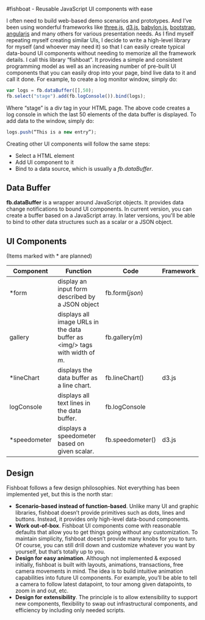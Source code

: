#fishboat - Reusable JavaScript UI components with ease

I often need to build web-based demo scenarios and prototypes. And I’ve been using wonderful frameworks like [three.js]( https://threejs.org/), [d3.js]( https://d3js.org/), [babylon.js]( https://www.babylonjs.com/), [bootstrap]( http://getbootstrap.com/), [angularjs](https://angularjs.org/) and many others for various presentation needs. As I find myself repeating myself creating similar UIs, I decide to write a high-level library for myself (and whoever may need it) so that I can easily create typical data-bound UI components without needing to memorize all the framework details. 
I call this library “fishboat”. It provides a simple and consistent programming model as well as an increasing number of pre-built UI components that you can easily drop into your page, bind live data to it and call it done. 
For example, to create a log monitor window, simply do:

 ```javascript
var logs = fb.dataBuffer([],50);          
fb.select("stage").add(fb.logConsole()).bind(logs);                   
```           

Where “stage” is a div tag in your HTML page. The above code creates a log console in which the last 50 elements of the data buffer is displayed. To add data to the window, simply do:

```javascript
logs.push(“This is a new entry”);
```

Creating other UI components will follow the same steps: 
* Select a HTML element
* Add UI component to it
* Bind to a data source, which is usually a _fb.dataBuffer_.

## Data Buffer

**fb.dataBuffer** is a wrapper around JavaScript objects. It provides data change notifications to bound UI components. In current version, you can create a buffer based on a JavaScript array. In later versions, you'll be able to bind to other data structures such as a scalar or a JSON object.

## UI Components

(Items marked with * are planned)

| Component     | Function    | Code | Framework  |
| ------------- |-------------|-----|------|
| *form | display an input form described by a JSON object | fb.form(_json_) | |
| gallery       | displays all image URLs in the data buffer as  \<img/> tags with width of _m_.       |  fb.gallery(_m_)  |  |
| *lineChart       | displays the data buffer as a line chart.       | fb.lineChart() | d3.js  |
| logConsole    | displays all text lines in the data buffer. | fb.logConsole | |
| *speedometer | displays a speedometer based on given scalar. |fb.speedometer()| d3.js |




## Design

Fishboat follows a few design philosophies. Not everything has been implemented yet, but this is the north star:

* **Scenario-based instead of function-based**. Unlike many UI and graphic libraries, fishboat doesn’t provide primitives such as dots, lines and buttons. Instead, it provides only high-level data-bound components.
* **Work out-of-box**. Fishboat UI components come with reasonable defaults that allow you to get things going without any customization. To maintain simplicity, fishboat doesn’t provide many knobs for you to turn. Of course, you can still drill down and customize whatever you want by yourself, but that’s totally up to you.
* **Design for easy animation**. Although not implemented & exposed initially, fishboat is built with layouts, animations, transactions, free camera movements in mind. The idea is to build intuitive animation capabilities into future UI components. For example, you’ll be able to tell a camera to follow latest datapoint, to tour among given datapoints, to zoom in and out, etc.
* **Design for extensibility**. The principle is to allow extensibility to support new components, flexibility to swap out infrastructural components, and efficiency by including only needed scripts. 

